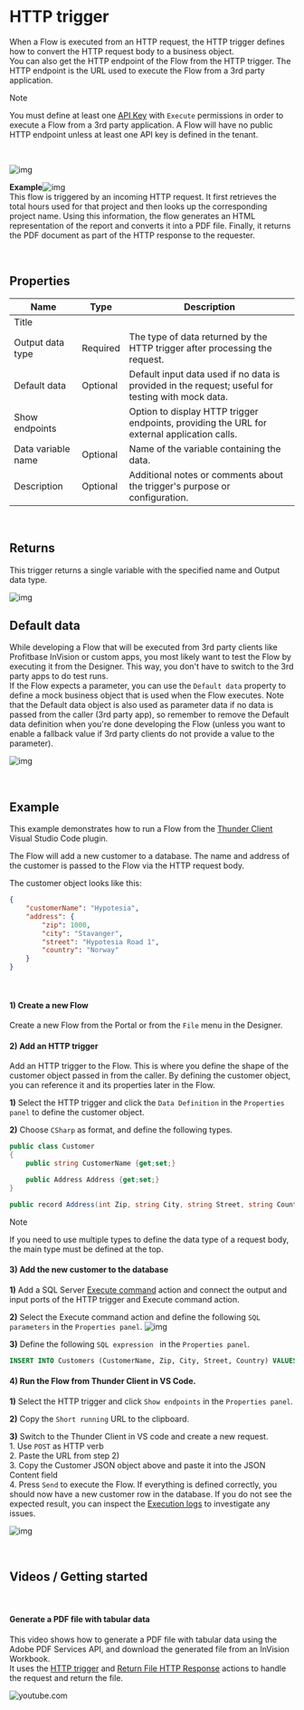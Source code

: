 # HTTP trigger

When a Flow is executed from an HTTP request, the HTTP trigger defines how to convert the HTTP request body to a business object.  
You can also get the HTTP endpoint of the Flow from the HTTP trigger. The HTTP endpoint is the URL used to execute the Flow from a 3rd party application.

> [!Note]
> You must define at least one [API Key](../tenants/api-keys.md) with `Execute` permissions in order to execute a Flow from a 3rd party application. A Flow will have no public HTTP endpoint unless at least one API key is defined in the tenant.


<br/>

![img](/images/flow/http-trigger.png)

**Example**![img](/images/strz.jpg)  
This flow is triggered by an incoming HTTP request. It first retrieves the total hours used for that project and then looks up the corresponding project name. Using this information, the flow generates an HTML representation of the report and converts it into a PDF file. Finally, it returns the PDF document as part of the HTTP response to the requester.

<br/>

## Properties

| Name                 | Type     | Description                         |
|----------------------|----------|-------------------------------------|
| Title                |          |  |
| Output data type           | Required |The type of data returned by the HTTP trigger after processing the request. |
| Default data | Optional | Default input data used if no data is provided in the request; useful for testing with mock data. |
| Show endpoints |  | Option to display HTTP trigger endpoints, providing the URL for external application calls.|
| Data variable name          | Optional | Name of the variable containing the data. |
| Description          | Optional |  Additional notes or comments about the trigger's purpose or configuration.   |

<br/>

## Returns

This trigger returns a single variable with the specified name and Output data type. 

![img](../../../images/flow/schedule-trigger-output-type.png)
<br/>

## Default data
While developing a Flow that will be executed from 3rd party clients like Profitbase InVision or custom apps, you most likely want to test the Flow by executing it from the Designer. This way, you don't have to switch to the 3rd party apps to do test runs.  
If the Flow expects a parameter, you can use the `Default data` property to define a mock business object that is used when the Flow executes. Note that the Default data object is also used as parameter data if no data is passed from the caller (3rd party app), so remember to remove the Default data definition when you're done developing the Flow (unless you want to enable a fallback value if 3rd party clients do not provide a value to the parameter).


![img](https://profitbasedocs.blob.core.windows.net/flowimages/http-trigger.png)

<br/>

## Example

This example demonstrates how to run a Flow from the [Thunder Client](https://marketplace.visualstudio.com/items?itemName=rangav.vscode-thunder-client) Visual Studio Code plugin.  

The Flow will add a new customer to a database. The name and address of the customer is passed to the Flow via the HTTP request body.

The customer object looks like this:
```json
{
    "customerName": "Hypotesia",
    "address": {
        "zip": 1000,
        "city": "Stavanger",
        "street": "Hypotesia Road 1",
        "country": "Norway"
    }
}
```
<br/>

#### 1) Create a new Flow

Create a new Flow from the Portal or from the `File` menu in the Designer.

#### 2) Add an HTTP trigger

Add an HTTP trigger to the Flow. This is where you define the shape of the customer object passed in from the caller. By defining the customer object, you can reference it and its properties later in the Flow.  

**1)** Select the HTTP trigger and click the `Data Definition` in the `Properties panel` to define the customer object.  

**2)** Choose `CSharp` as format, and define the following types.  

```csharp
public class Customer
{
    public string CustomerName {get;set;}

    public Address Address {get;set;}
}

public record Address(int Zip, string City, string Street, string Country);
```
> [!NOTE]
> If you need to use multiple types to define the data type of a request body, the main type must be defined at the top.


#### 3) Add the new customer to the database

**1)** Add a SQL Server [Execute command](../actions/sql-server/execute-command.md) action and connect the output and input ports of the HTTP trigger and Execute command action.  

**2)** Select the Execute command action and define the following `SQL parameters` in the `Properties panel`.
![img](../../../images/http-trigger-example-sql-parameters.png)

**3)** Define the following `SQL expression ` in the `Properties panel`.
```sql
INSERT INTO Customers (CustomerName, Zip, City, Street, Country) VALUES(@CustomerName, @Zip, @City, @Street, @Country)
```

#### 4) Run the Flow from Thunder Client in VS Code.

**1)** Select the HTTP trigger and click `Show endpoints` in the `Properties panel`.  

**2)** Copy the `Short running` URL to the clipboard.  

**3)** Switch to the Thunder Client in VS code and create a new request.  
       1. Use `POST` as HTTP verb  
       2. Paste the URL from step 2)  
       3. Copy the Customer JSON object above and paste it into the JSON Content field  
       4. Press `Send` to execute the Flow. If everything is defined correctly, you should now have a new customer row in the database. If you do not see the expected result, you can inspect the [Execution logs](../flows/execution-logs.md) to investigate any issues.
       
![img](../../../images/http-trigger-example-thunder-client.PNG)

<br/>

## Videos / Getting started

<br/>

#### Generate a PDF file with tabular data
This video shows how to generate a PDF file with tabular data using the Adobe PDF Services API, and download the generated file from an InVision Workbook.  
It uses the [HTTP trigger](http-trigger.md) and [Return File HTTP Response](../actions/http/return-file-http-response.md) actions to handle the request and return the file.

![youtube.com](https://www.youtube.com/watch?v=mNDQqBQRmmM)